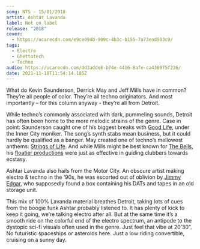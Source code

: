 ```yaml
---
song: NTS - 15/01/2018
artist: Ashtar Lavanda
label: Not on label
release: "2018"
cover:
  - https://ucarecdn.com/e9ce094b-909c-4b3c-b155-7a73ead503c9/
tags:
  - Electro
  - Ghettotech
  - Techno
audio: https://ucarecdn.com/dd3adde8-b74e-4416-8afe-ca436975f236/
date: 2021-11-10T11:54:14.185Z
---
```

What do Kevin Saunderson, Derrick May and Jeff Mills have in common? They’re all people of color. They’re all techno originators. And most importantly – for this column anyway - they’re all from Detroit. 

While techno’s commonly associated with dark, pummeling sounds, Detroit has often been home to the more melodic strains of the genre. Case in point: Saunderson caught one of his biggest breaks with [Good Life](https://www.youtube.com/watch?v=KJxJxr9RlKM), under the Inner City moniker. The song’s synth stabs mean business, but it could hardly be qualified as a banger. May created one of techno’s mellowest anthems: [Strings of Life](https://www.youtube.com/watch?v=rFQZndywOR4). And while Mills might be best known for [The Bells](https://www.youtube.com/watch?v=DwpedKWwS3w), his [floatier productions](https://www.youtube.com/watch?v=jHmBxqLhD40) were just as effective in guiding clubbers towards ecstasy.

Ashtar Lavanda also hails from the Motor City. An obscure artist making electro & techno in the ‘90s, he was escorted out of oblivion by [Jimmy Edgar](https://jimmyedgar.bandcamp.com/), who supposedly found a box containing his DATs and tapes in an old storage unit. 

This mix of 100% Lavanda material breathes Detroit, taking lots of cues from the boogie funk Ashtar probably listened to. It has plenty of kick to keep it going, we’re talking electro after all. But at the same time it’s a smooth ride on the colorful end of the electro spectrum, an antipode to the dystopic sci-fi visuals often used in the genre. Just feel that vibe at 20’30”. No futuristic spaceships or asteroids here. Just a low riding convertible, cruising on a sunny day.

